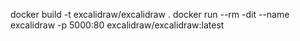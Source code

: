 docker build -t excalidraw/excalidraw .
docker run --rm -dit --name excalidraw -p 5000:80 excalidraw/excalidraw:latest

